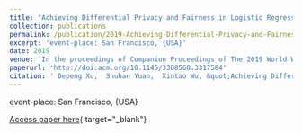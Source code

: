 ```yaml
---
title: "Achieving Differential Privacy and Fairness in Logistic Regression"
collection: publications
permalink: /publication/2019-Achieving-Differential-Privacy-and-Fairness-in-Logistic-Regression
excerpt: 'event-place: San Francisco, {USA}'
date: 2019
venue: 'In the proceedings of Companion Proceedings of The 2019 World Wide Web Conference'
paperurl: 'http://doi.acm.org/10.1145/3308560.3317584'
citation: ' Depeng Xu,  Shuhan Yuan,  Xintao Wu, &quot;Achieving Differential Privacy and Fairness in Logistic Regression.&quot; In the proceedings of Companion Proceedings of The 2019 World Wide Web Conference, 2019.'
---
```

event-place: San Francisco, {USA}

[Access paper here](http://doi.acm.org/10.1145/3308560.3317584){:target="_blank"}
